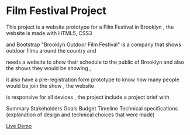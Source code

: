 # Film Festival Project

This project is  a website prototype for a Film Festival in Brooklyn , the website is made with HTML5, CSS3 

and Bootstrap "Brooklyn Outdoor Film Festival" is a company that shows outdoor films around the country and 

needs a website to show their schedule to the public of Brooklyn and also the shows they would be showing ,

it also have a pre-registration form prototype to know how many people would be join the show , the website

is responsive for all devices , the project include a project brief with

Summary
Stakeholders
Goals
Budget
Timeline
Technical specifications (explanation of design and technical choices that were made)

[Live Demo](../blob/master/index2.html)

